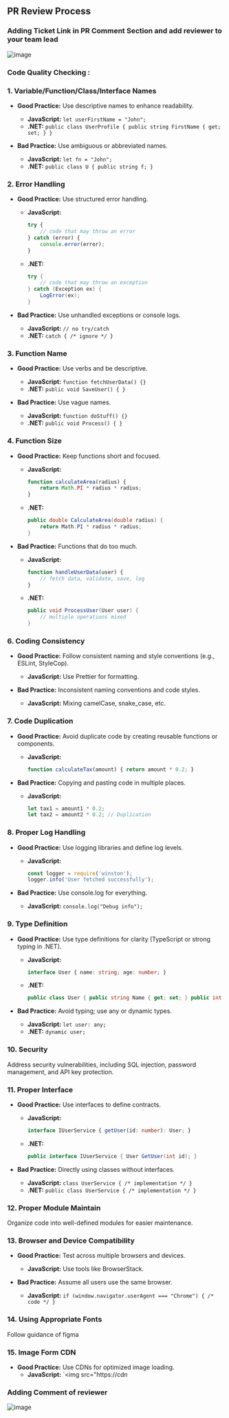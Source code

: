 ## PR Review Process
### Adding Ticket Link in PR Comment Section and add reviewer to your team lead
![image](https://github.com/user-attachments/assets/2c6858db-e5d1-4319-b7da-812da663bf27)




### Code Quality Checking :
### 1. **Variable/Function/Class/Interface Names**
- **Good Practice:** Use descriptive names to enhance readability.
  - **JavaScript:** `let userFirstName = "John";`
  - **.NET:** `public class UserProfile { public string FirstName { get; set; } }`
  
- **Bad Practice:** Use ambiguous or abbreviated names.
  - **JavaScript:** `let fn = "John";`
  - **.NET:** `public class U { public string f; }`

### 2. **Error Handling**
- **Good Practice:** Use structured error handling.
  - **JavaScript:** 
    ```javascript
    try {
        // code that may throw an error
    } catch (error) {
        console.error(error);
    }
    ```
  - **.NET:**
    ```csharp
    try {
        // code that may throw an exception
    } catch (Exception ex) {
        LogError(ex);
    }
    ```
  
- **Bad Practice:** Use unhandled exceptions or console logs.
  - **JavaScript:** `// no try/catch`
  - **.NET:** `catch { /* ignore */ }`

### 3. **Function Name**
- **Good Practice:** Use verbs and be descriptive.
  - **JavaScript:** `function fetchUserData() {}`
  - **.NET:** `public void SaveUser() { }`
  
- **Bad Practice:** Use vague names.
  - **JavaScript:** `function doStuff() {}`
  - **.NET:** `public void Process() { }`

### 4. **Function Size**
- **Good Practice:** Keep functions short and focused.
  - **JavaScript:** 
    ```javascript
    function calculateArea(radius) {
        return Math.PI * radius * radius;
    }
    ```
  - **.NET:** 
    ```csharp
    public double CalculateArea(double radius) {
        return Math.PI * radius * radius;
    }
    ```
  
- **Bad Practice:** Functions that do too much.
  - **JavaScript:**
    ```javascript
    function handleUserData(user) {
        // fetch data, validate, save, log
    }
    ```
  - **.NET:**
    ```csharp
    public void ProcessUser(User user) {
        // multiple operations mixed
    }
    ```

### 6. **Coding Consistency**
- **Good Practice:** Follow consistent naming and style conventions (e.g., ESLint, StyleCop).
  - **JavaScript:** Use Prettier for formatting.
  
- **Bad Practice:** Inconsistent naming conventions and code styles.
  - **JavaScript:** Mixing camelCase, snake_case, etc.

### 7. **Code Duplication**
- **Good Practice:** Avoid duplicate code by creating reusable functions or components.
  - **JavaScript:** 
    ```javascript
    function calculateTax(amount) { return amount * 0.2; }
    ```
  
- **Bad Practice:** Copying and pasting code in multiple places.
  - **JavaScript:**
    ```javascript
    let tax1 = amount1 * 0.2;
    let tax2 = amount2 * 0.2; // Duplication
    ```

### 8. **Proper Log Handling**
- **Good Practice:** Use logging libraries and define log levels.
  - **JavaScript:** 
    ```javascript
    const logger = require('winston');
    logger.info('User fetched successfully');
    ```
  
- **Bad Practice:** Use console.log for everything.
  - **JavaScript:** `console.log("Debug info");`

### 9. **Type Definition**
- **Good Practice:** Use type definitions for clarity (TypeScript or strong typing in .NET).
  - **JavaScript:** 
    ```typescript
    interface User { name: string; age: number; }
    ```
  - **.NET:** 
    ```csharp
    public class User { public string Name { get; set; } public int Age { get; set; } }
    ```
  
- **Bad Practice:** Avoid typing; use any or dynamic types.
  - **JavaScript:** `let user: any;`
  - **.NET:** `dynamic user;`

### 10. **Security**
Address security vulnerabilities, including SQL injection, password management, and API key protection.

### 11. **Proper Interface**
- **Good Practice:** Use interfaces to define contracts.
  - **JavaScript:** 
    ```typescript
    interface IUserService { getUser(id: number): User; }
    ```
  - **.NET:**
    ```csharp
    public interface IUserService { User GetUser(int id); }
    ```
  
- **Bad Practice:** Directly using classes without interfaces.
  - **JavaScript:** `class UserService { /* implementation */ }`
  - **.NET:** `public class UserService { /* implementation */ }`

### 12. **Proper Module Maintain**
Organize code into well-defined modules for easier maintenance.


### 13. **Browser and Device Compatibility**
- **Good Practice:** Test across multiple browsers and devices.
  - **JavaScript:** Use tools like BrowserStack.
  
- **Bad Practice:** Assume all users use the same browser.
  - **JavaScript:** `if (window.navigator.userAgent === "Chrome") { /* code */ }`


### 14. **Using Appropriate Fonts**
Follow guidance of figma 

### 15. **Image Form CDN**
- **Good Practice:** Use CDNs for optimized image loading.
  - **JavaScript:** `<img src="https://cdn

### Adding Comment of reviewer

![image](https://github.com/user-attachments/assets/ece76ac9-b8fa-4c70-a0ca-37c9f33cb894)

